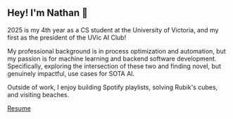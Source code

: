 ## Hey! I'm Nathan 👋

2025 is my 4th year as a CS student at the University of Victoria, and my first as the president of the UVic AI Club!<br>

My professional background is in process optimization and automation, but my passion is for machine learning and backend software development. Specifically, exploring the intersection of these two and finding novel, but genuinely impactful, use cases for SOTA AI.<br>

Outside of work, I enjoy building Spotify playlists, solving Rubik's cubes, and visiting beaches.<br>

[Resume](https://github.com/NathanPannell/NathanPannell/blob/main/Resume.pdf)
